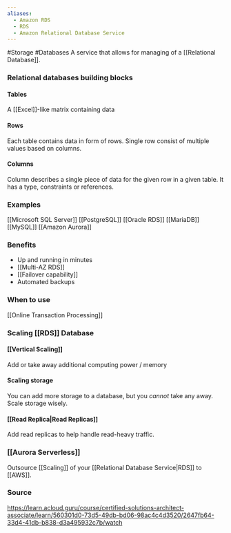 ```yaml
---
aliases:
  - Amazon RDS
  - RDS
  - Amazon Relational Database Service
---
```

#Storage #Databases
A service that allows for managing of a [[Relational Database]].
### Relational databases building blocks
#### Tables
A [[Excel]]-like matrix containing data
#### Rows
Each table contains data in form of rows.
Single row consist of multiple values based on columns.
#### Columns
Column describes a single piece of data for the given row in a given table. It has a type, constraints or references.
### Examples
[[Microsoft SQL Server]]
[[PostgreSQL]]
[[Oracle RDS]]
[[MariaDB]]
[[MySQL]]
[[Amazon Aurora]]
### Benefits
* Up and running in minutes
* [[Multi-AZ RDS]]
* [[Failover capability]]
* Automated backups
### When to use
[[Online Transaction Processing]]
### Scaling [[RDS]] Database
#### [[Vertical Scaling]]
Add or take away additional computing power / memory
#### Scaling storage
You can add more storage to a database, but you *cannot* take any away.
Scale storage wisely.
#### [[Read Replica|Read Replicas]]
Add read replicas to help handle read-heavy traffic.
### [[Aurora Serverless]]
Outsource [[Scaling]] of your [[Relational Database Service|RDS]] to [[AWS]].
### Source
https://learn.acloud.guru/course/certified-solutions-architect-associate/learn/560301d0-73d5-49db-bd06-98ac4c4d3520/2647fb64-33d4-41db-b838-d3a495932c7b/watch